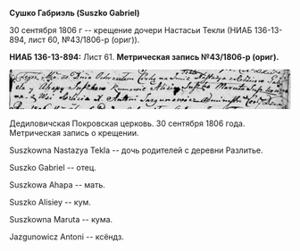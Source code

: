 **Сушко Габриэль (Suszko Gabriel)**

30 сентября 1806 г -- крещение дочери Настасьи Текли (НИАБ 136-13-894,
лист 60, №43/1806-р (ориг)).

**НИАБ 136-13-894:** Лист 61. **Метрическая запись №43/1806-р (ориг).**

![](./media/8edfe1b835109887daf44efcbb8994b061850693.png)

Дедиловичская Покровская церковь. 30 сентября 1806 года. Метрическая
запись о крещении.

Suszkowna Nastazya Tekla -- дочь родителей с деревни Разлитье.

Suszko Gabriel -- отец.

Suszkowa Ahapa -- мать.

Suszko Alisiey -- кум.

Suszkowna Maruta -- кума.

Jazgunowicz Antoni -- ксёндз.

